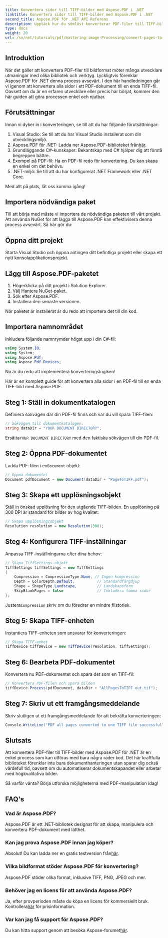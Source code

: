 ```yaml
---
title: Konvertera sidor till TIFF-bilder med Aspose.PDF i .NET
linktitle: Konvertera sidor till TIFF-bilder med Aspose.PDF i .NET
second_title: Aspose.PDF för .NET API Referens
description: Upptäck hur du sömlöst konverterar PDF-filer till TIFF-bilder av hög kvalitet med Aspose.PDF-biblioteket för .NET. Denna steg-för-steg handledning ger tydliga instruktioner och kodexempel.
type: docs
weight: 20
url: /sv/net/tutorials/pdf/mastering-image-Processing/convert-pages-to-tiff-images/
---
```

## Introduktion

När det gäller att konvertera PDF-filer till bildformat möter många utvecklare utmaningar med olika bibliotek och verktyg. Lyckligtvis förenklar Aspose.PDF för .NET denna process avsevärt. I den här handledningen går vi igenom att konvertera alla sidor i ett PDF-dokument till en enda TIFF-fil. Oavsett om du är en erfaren utvecklare eller precis har börjat, kommer den här guiden att göra processen enkel och njutbar.

## Förutsättningar

Innan vi dyker in i konverteringen, se till att du har följande förutsättningar:

1. Visual Studio: Se till att du har Visual Studio installerat som din utvecklingsmiljö.
2.  Aspose.PDF för .NET: Ladda ner Aspose.PDF-biblioteket från[här](https://releases.aspose.com/pdf/net/).
3. Grundläggande C#-kunskaper: Bekantskap med C# hjälper dig att förstå begreppen bättre.
4. Exempel på PDF-fil: Ha en PDF-fil redo för konvertering. Du kan skapa en enkel om det behövs.
5. .NET-miljö: Se till att du har konfigurerat .NET Framework eller .NET Core.

Med allt på plats, låt oss komma igång!

## Importera nödvändiga paket

Till att börja med måste vi importera de nödvändiga paketen till vårt projekt. Att använda NuGet för att lägga till Aspose.PDF kan effektivisera denna process avsevärt. Så här gör du:

## Öppna ditt projekt

Starta Visual Studio och öppna antingen ditt befintliga projekt eller skapa ett nytt konsolapplikationsprojekt.

## Lägg till Aspose.PDF-paketet

1. Högerklicka på ditt projekt i Solution Explorer.
2. Välj Hantera NuGet-paket.
3. Sök efter Aspose.PDF.
4. Installera den senaste versionen.

När paketet är installerat är du redo att importera det till din kod.

##  Importera namnområdet

Inkludera följande namnrymder högst upp i din C#-fil:

```csharp
using System.IO;
using System;
using Aspose.Pdf;
using Aspose.Pdf.Devices;
```

Nu är du redo att implementera konverteringslogiken!

Här är en komplett guide för att konvertera alla sidor i en PDF-fil till en enda TIFF-bild med Aspose.PDF.

## Steg 1: Ställ in dokumentkatalogen

Definiera sökvägen där din PDF-fil finns och var du vill spara TIFF-filen:

```csharp
// Sökvägen till dokumentkatalogen.
string dataDir = "YOUR DOCUMENT DIRECTORY";
```

 Ersätta`YOUR DOCUMENT DIRECTORY` med den faktiska sökvägen till din PDF-fil.

## Steg 2: Öppna PDF-dokumentet

 Ladda PDF-filen i en`Document` objekt:

```csharp
// Öppna dokumentet
Document pdfDocument = new Document(dataDir + "PageToTIFF.pdf");
```

## Steg 3: Skapa ett upplösningsobjekt

Ställ in önskad upplösning för den utgående TIFF-bilden. En upplösning på 300 DPI är standard för bilder av hög kvalitet:

```csharp
// Skapa upplösningsobjekt
Resolution resolution = new Resolution(300);
```

## Steg 4: Konfigurera TIFF-inställningar

Anpassa TIFF-inställningarna efter dina behov:

```csharp
// Skapa TiffSettings-objekt
TiffSettings tiffSettings = new TiffSettings
{
    Compression = CompressionType.None, // Ingen kompression
    Depth = ColorDepth.Default,          // Standardfärgdjup
    Shape = ShapeType.Landscape,         // Landskapsform
    SkipBlankPages = false               // Inkludera tomma sidor
};
```

 Justera`Compression` skriv om du föredrar en mindre filstorlek.

## Steg 5: Skapa TIFF-enheten

Instantiera TIFF-enheten som ansvarar för konverteringen:

```csharp
// Skapa TIFF-enhet
TiffDevice tiffDevice = new TiffDevice(resolution, tiffSettings);
```

## Steg 6: Bearbeta PDF-dokumentet

Konvertera nu PDF-dokumentet och spara det som en TIFF-fil:

```csharp
// Konvertera PDF-filen och spara bilden
tiffDevice.Process(pdfDocument, dataDir + "AllPagesToTIFF_out.tif");
```

## Steg 7: Skriv ut ett framgångsmeddelande

Skriv slutligen ut ett framgångsmeddelande för att bekräfta konverteringen:

```csharp
Console.WriteLine("PDF all pages converted to one TIFF file successfully!");
```

## Slutsats

Att konvertera PDF-filer till TIFF-bilder med Aspose.PDF för .NET är en enkel process som kan utföras med bara några rader kod. Det här kraftfulla biblioteket förenklar inte bara dokumenthanteringen utan sparar dig också värdefull tid, oavsett om du automatiserar dokumentskapandet eller arbetar med högkvalitativa bilder. 

Så varför vänta? Börja utforska möjligheterna med PDF-manipulation idag!

## FAQ's

### Vad är Aspose.PDF?
Aspose.PDF är ett .NET-bibliotek designat för att skapa, manipulera och konvertera PDF-dokument med lätthet.

### Kan jag prova Aspose.PDF innan jag köper?
 Absolut! Du kan ladda ner en gratis testversion från[här](https://releases.aspose.com/).

### Vilka bildformat stöder Aspose.PDF för konvertering?
Aspose.PDF stöder olika format, inklusive TIFF, PNG, JPEG och mer.

### Behöver jag en licens för att använda Aspose.PDF?
 Ja, efter provperioden måste du köpa en licens för kommersiellt bruk. Kontrollera[här](https://purchase.aspose.com/) för prisinformation.

### Var kan jag få support för Aspose.PDF?
 Du kan hitta support genom att besöka Aspose-forumet[här](https://forum.aspose.com/c/pdf/10).